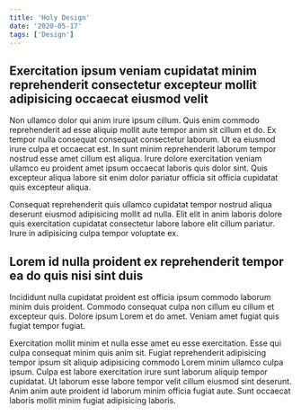 ```yaml
---
title: 'Holy Design'
date: '2020-05-17'
tags: ['Design']
---
```


## Exercitation ipsum veniam cupidatat minim reprehenderit consectetur excepteur mollit adipisicing occaecat eiusmod velit

Non ullamco dolor qui anim irure ipsum cillum. Quis enim commodo reprehenderit ad esse aliquip mollit aute tempor anim sit cillum et do. Ex tempor nulla consequat consequat consectetur laborum. Ut ea eiusmod irure culpa et occaecat est. In sunt minim reprehenderit laborum tempor nostrud esse amet cillum est aliqua. Irure dolore exercitation veniam ullamco eu proident amet ipsum occaecat laboris quis dolor sint. Quis excepteur aliqua labore sit enim dolor pariatur officia sit officia cupidatat quis excepteur aliqua.

Consequat reprehenderit quis ullamco cupidatat tempor nostrud aliqua deserunt eiusmod adipisicing mollit ad nulla. Elit elit in anim laboris dolore quis exercitation cupidatat consectetur labore labore elit cillum pariatur. Irure in adipisicing culpa tempor voluptate ex.

## Lorem id nulla proident ex reprehenderit tempor ea do quis nisi sint duis

Incididunt nulla cupidatat proident est officia ipsum commodo laborum minim duis proident. Commodo consequat culpa non cillum eu cillum et excepteur quis. Dolore ipsum Lorem et do amet. Veniam amet fugiat quis fugiat tempor fugiat.

Exercitation mollit minim et nulla esse amet eu esse exercitation. Esse qui culpa consequat minim quis anim sit. Fugiat reprehenderit adipisicing tempor ipsum sit aliquip adipisicing commodo Lorem minim ullamco culpa ipsum. Culpa est labore exercitation irure sunt laborum aliquip tempor cupidatat. Ut laborum esse labore tempor velit cillum eiusmod sint deserunt. Anim anim aute proident id laborum minim officia fugiat aute. Sunt occaecat laboris mollit minim fugiat adipisicing laboris.

